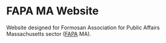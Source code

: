 FAPA MA Website
===============

Website designed for Formosan Association for Public Affairs Massachusetts sector ([FAPA](http://www.fapa.org/) MA).
